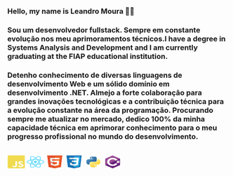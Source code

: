 ### Hello, my name is Leandro Moura 👨‍💻
### Sou um desenvolvedor fullstack. Sempre em constante evolução nos meu aprimoramentos técnicos.I have a degree in Systems Analysis and Development and I am currently graduating at the FIAP educational institution.

### Detenho conhecimento de diversas linguagens de desenvolvimento Web e um sólido domínio em desenvolvimento .NET. Almejo a forte colaboração para grandes inovações tecnológicas e a contribuição técnica para a evolução constante na área da programação. Procurando sempre me atualizar no mercado, dedico 100% da minha capacidade técnica em aprimorar conhecimento para o meu progresso profissional no mundo do desenvolvimento.

<div style="display: inline_block"><br>
  <img align="center" alt="Rafa-Js" height="30" width="40" src="https://raw.githubusercontent.com/devicons/devicon/master/icons/javascript/javascript-plain.svg">
  <img align="center" alt="Rafa-React" height="30" width="40" src="https://raw.githubusercontent.com/devicons/devicon/master/icons/react/react-original.svg">
  <img align="center" alt="Rafa-HTML" height="30" width="40" src="https://raw.githubusercontent.com/devicons/devicon/master/icons/html5/html5-original.svg">
  <img align="center" alt="Rafa-CSS" height="30" width="40" src="https://raw.githubusercontent.com/devicons/devicon/master/icons/css3/css3-original.svg">
  <img align="center" alt="Rafa-Python" height="30" width="40" src="https://raw.githubusercontent.com/devicons/devicon/master/icons/python/python-original.svg">
  <img align="center" alt="Rafa-Csharp" height="30" width="40" src="https://raw.githubusercontent.com/devicons/devicon/master/icons/csharp/csharp-original.svg">
</div>
